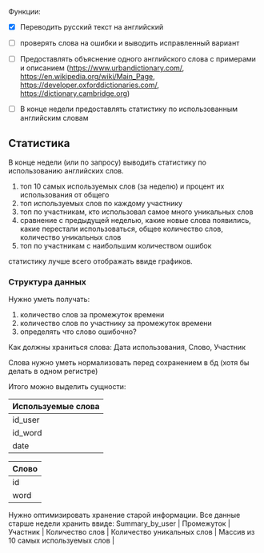 Функции:
* [x] Переводить русский текст на английский
* [ ] проверять слова на ошибки и выводить исправленный вариант
* [ ] Предоставлять объяснение одного английского слова с примерами и описанием (https://www.urbandictionary.com/, https://en.wikipedia.org/wiki/Main_Page, https://developer.oxforddictionaries.com/, https://dictionary.cambridge.org)
* [ ] В конце недели предоставлять статистику по использованным английским словам


## Статистика

В конце недели (или по запросу) выводить статистику по использованию английских слов.
1. топ 10 самых используемых слов (за неделю) и процент их использования от общего
2. топ используемых слов по каждому участнику
3. топ по участникам, кто использовал самое много уникальных слов
4. сравнение с предыдущей неделью, какие новые слова появились, какие перестали использоваться, общее количество слов, количество уникальных слов
5. топ по участникам с наибольшим количеством ошибок

статистику лучше всего отображать ввиде графиков.

### Структура данных

Нужно уметь получать:
1. количество слов за промежуток времени
2. количество слов по участнику за промежуток времени
3. определять что слово ошибочно?

Как должны храниться слова:
Дата использования, Слово, Участник

Слова нужно уметь нормализовать перед сохранением в бд (хотя бы делать в одном регистре)

Итого можно выделить сущности:

|  Используемые слова   |
|-----------------------|
|        id_user        |
|        id_word        |
|         date          |

| Слово |
|-------|
|  id   |
| word  |

Нужно оптимизировать хранение старой информации.
Все данные старше недели хранить ввиде:
Summary_by_user
| Промежуток | Участник | Количество слов | Количество уникальных слов | Массив из 10 самых используемых слов | 
